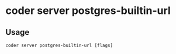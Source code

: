 # coder server postgres-builtin-url

## Usage

```console
coder server postgres-builtin-url [flags]
```